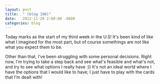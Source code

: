 ```yaml
---
layout: post
title:  " (blog 196)"
date:   2022-11-28 2:00:00 -0800
categories: blog
---
```


Today marks as the start of my third week in the U.S! It's been kind of like what I imagined for the most part, but of course somethings are not like what you expect them to be.

Other than that, I've been struggling with some personal decisions. Right now, I'm trying to take a step back and see what's feasible and what's not, and try to see what options I really have :)) It's not an ideal world where I have the options that I would like to have; I just have to play with the cards that I'm dealt with!
